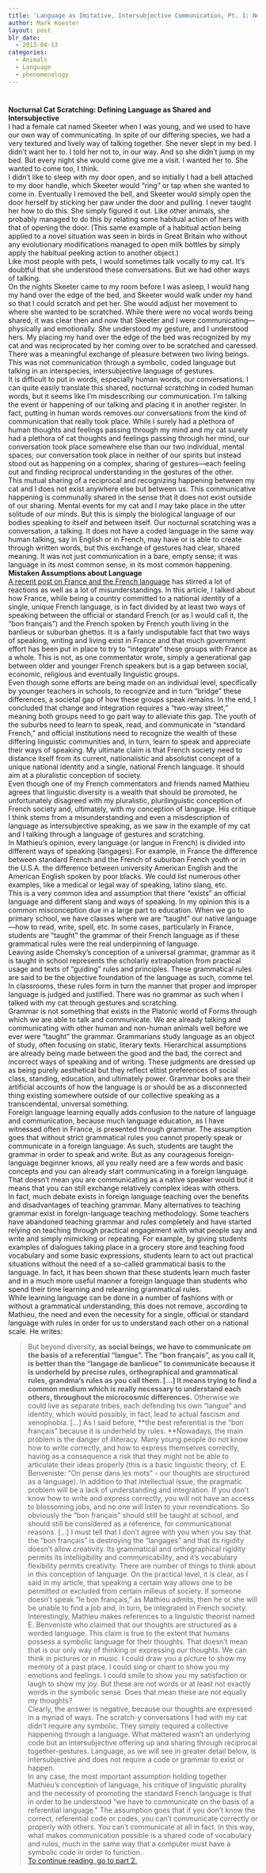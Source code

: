```yaml
---
title: 'Language as Imitative, Intersubjective Communication, Pt. 1: Nocturnal Cat Scratching and Mistaken Assumptions about Language'
author: Mark Koester
layout: post
blr_date:
  - 2013-04-13
categories:
  - Animals
  - Language
  - phenomenology
---
```

# 

**Nocturnal Cat Scratching: Defining Language as Shared and Intersubjective**  
I had a female cat named Skeeter when I was young, and we used to have our own way of communicating. In spite of our differing species, we had a very textured and lively way of talking together. She never slept in my bed. I didn’t want her to. I told her not to, in our way. And so she didn’t jump in my bed. But every night she would come give me a visit. I wanted her to. She wanted to come too, I think.  
I didn’t like to sleep with my door open, and so initially I had a bell attached to my door handle, which Skeeter would “ring” or tap when she wanted to come in. Eventually I removed the bell, and Skeeter would simply open the door herself by sticking her paw under the door and pulling. I never taught her how to do this. She simply figured it out. Like other animals, she probably managed to do this by relating some habitual action of hers with that of opening the door. (This same example of a habitual action being applied to a novel situation was seen in birds in Great Britain who without any evolutionary modifications managed to open milk bottles by simply apply the habitual peeking action to another object.)  
Like most people with pets, I would sometimes talk vocally to my cat. It’s doubtful that she understood these conversations. But we had other ways of talking.  
On the nights Skeeter came to my room before I was asleep, I would hang my hand over the edge of the bed, and Skeeter would walk under my hand so that I could scratch and pet her. She would adjust her movement to where she wanted to be scratched. While there were no vocal words being shared, it was clear then and now that Skeeter and I were communicating—physically and emotionally. She understood my gesture, and I understood hers. My placing my hand over the edge of the bed was recognized by my cat and was reciprocated by her coming over to be scratched and caressed. There was a meaningful exchange of pleasure between two living beings. This was not communication through a symbolic, coded language but talking in an interspecies, intersubjective language of gestures.  
It is difficult to put in words, especially human words, our conversations. I can quite easily translate this shared, nocturnal scratching in coded human words, but it seems like I’m misdescribing our communication. I’m talking the event or happening of our talking and placing it in another register. In fact, putting in human words removes our conversations from the kind of communication that really took place. While I surely had a plethora of human thoughts and feelings passing through my mind and my cat surely had a plethora of cat thoughts and feelings passing through her mind, our conversation took place somewhere else than our two individual, mental spaces; our conversation took place in neither of our spirits but instead stood out as happening on a complex, sharing of gestures—each feeling out and finding reciprocal understanding in the gestures of the other.  
This mutual sharing of a reciprocal and recognizing happening between my cat and I does not exist anywhere else but between us. This communicative happening is communally shared in the sense that it does not exist outside of our sharing. Mental events for my cat and I may take place in the utter solitude of our minds. But this is simply the biological language of our bodies speaking to itself and between itself. Our nocturnal scratching was a conversation, a talking. It does not have a coded language in the same way human talking, say in English or in French, may have or is able to create through written words, but this exchange of gestures had clear, shared meaning. It was not just communication in a bare, empty sense; it was language in its most common sense, in its most common happening.  
**Mistaken Assumptions about Language**  
[A recent post on France and the French language][1] has stirred a lot of reactions as well as a lot of misunderstandings. In this article, I talked about how France, while being a country committed to a national identity of a single, unique French language, is in fact divided by at least two ways of speaking between the official or standard French (or as I would call it, the “bon français”) and the French spoken by French youth living in the banlieus or suburban ghettos. It is a fairly undisputable fact that two ways of speaking, writing and living exist in France and that much government effort has been put in place to try to “integrate” these groups with France as a whole. This is not, as one commentator wrote, simply a generational gap between older and younger French speakers but is a gap between social, economic, religious and eventually linguistic groups.  
Even though some efforts are being made on an individual level, specifically by younger teachers in schools, to recognize and in turn “bridge” these differences, a societal gap of how these groups speak remains. In the end, I concluded that change and integration requires a “two-way street,” meaning both groups need to go part way to alleviate this gap. The youth of the suburbs need to learn to speak, read, and communicate in “standard French,” and official institutions need to recognize the wealth of these differing linguistic communities and, in turn, learn to speak and appreciate their ways of speaking. My ultimate claim is that French society need to distance itself from its current, nationalistic and absolutist concept of a unique national identity and a single, national French language. It should aim at a pluralistic conception of society.  
Even though one of my French commentators and friends named Mathieu agrees that linguistic diversity is a wealth that should be promoted, he unfortunately disagreed with my pluralistic, plurilinguistic conception of French society and, ultimately, with my conception of language. His critique I think stems from a misunderstanding and even a misdescription of language as intersubjective speaking, as we saw in the example of my cat and I talking through a language of gestures and scratching.  
In Mathieu’s opinion, every language (or langue in French) is divided into different ways of speaking (langages). For example, in France the difference between standard French and the French of suburban French youth or in the U.S.A. the difference between university American English and the American English spoken by poor blacks. We could list numerous other examples, like a medical or legal way of speaking, latino slang, etc.  
This is a very common idea and assumption that there “exists” an official language and different slang and ways of speaking. In my opinion this is a common misconception due in a large part to education. When we go to primary school, we have classes where we are “taught” our native language—how to read, write, spell, etc. In some cases, particularly in France, students are “taught” the grammar of their French language as if these grammatical rules were the real underpinning of language.  
Leaving aside Chomsky’s conception of a universal grammar, grammar as it is taught in school represents the scholarly extrapolation from practical usage and texts of “guiding” rules and principles. These grammatical rules are said to be the objective foundation of the language as such, comme tel. In classrooms, these rules form in turn the manner that proper and improper language is judged and justified. There was no grammar as such when I talked with my cat through gestures and scratching.  
Grammar is not something that exists in the Platonic world of Forms through which we are able to talk and communicate. We are already talking and communicating with other human and non-human animals well before we ever were “taught” the grammar. Grammarians study language as an object of study, often focusing on static, literary texts. Hierarchical assumptions are already being made between the good and the bad, the correct and incorrect ways of speaking and of writing. These judgments are dressed up as being purely aesthetical but they reflect elitist preferences of social class, standing, education, and ultimately power. Grammar books are their artificial accounts of how the language is or should be as a disconnected thing existing somewhere outside of our collective speaking as a transcendental, universal something.  
Foreign language learning equally adds confusion to the nature of language and communication, because much language education, as I have witnessed often in France, is presented through grammar. The assumption goes that without strict grammatical rules you cannot properly speak or communicate in a foreign language. As such, students are taught the grammar in order to speak and write. But as any courageous foreign-language beginner knows, all you really need are a few words and basic concepts and you can already start communicating in a foreign language. That doesn’t mean you are communicating as a native speaker would but it means that you can still exchange relatively complex ideas with others.  
In fact, much debate exists in foreign language teaching over the benefits and disadvantages of teaching grammar. Many alternatives to teaching grammar exist in foreign-language teaching methodology. Some teachers have abandoned teaching grammar and rules completely and have started relying on teaching through practical engagement with what people say and write and simply mimicking or repeating. For example, by giving students examples of dialogues taking place in a grocery store and teaching food vocabulary and some basic expressions, students learn to act out practical situations without the need of a so-called grammatical basis to the language. In fact, it has been shown that these students learn much faster and in a much more useful manner a foreign language than students who spend their time learning and relearning grammatical rules.  
While learning language can be done in a number of fashions with or without a grammatical understanding, this does not remove, according to Mathieu, the need and even the necessity for a single, official or standard language with rules in order for us to understand each other on a national scale. He writes:  
> But beyond diversity, **as social beings, we have to communicate on the basis of a referential “langue”. The “bon français”, as you call it, is better than the “langage de banlieue” to communicate because it is underheld by precise rules, orthographical and grammatical rules, grandma’s rules as you call them. […] It means trying to find a common medium which is really necessary to understand each others, throughout the microcosmic differences.** Otherwise we could live as separate tribes, each defending his own “langue” and identity, which would possibly, in fact, lead to actual fascism and xenophobia. […] As I said before, **the best referential is the “bon français” because it is underheld by rules. **Nowadays, the main problem is the danger of illiteracy. Many young people do not know how to write correctly, and how to express themselves correctly, having as a consequence a risk that they might not be able to articulate their ideas properly (this is a basic linguistic theory, cf. E. Benveniste: “On pense dans les mots” - our thoughts are structured as a language). In addition to that intellectual issue, the pragmatic problem will be a lack of understanding and integration. If you don’t know how to write and express correctly, you will not have an access to blossoming jobs, and no one will listen to your revendications. So obviously the “bon français” should still be taught at school, and should still be considered as a reference, for communicational reasons. […] I must tell that I don’t agree with you when you say that the “bon français” is destroying the “langages” and that its rigidity doesn’t allow creativity. Its grammatical and orthographical rigidity permits its intelligibility and communicability, and it’s vocabulary flexibility permits creativity.
There are number of things to think about in this conception of language. On the practical level, it is clear, as I said in my article, that speaking a certain way allows one to be permitted or excluded from certain milieus of society. If someone doesn’t speak “le bon français,” as Mathieu admits, then he or she will be unable to find a job and, in turn, be integrated in French society.  
Interestingly, Mathieu makes references to a linguistic theorist named E. Benveniste who claimed that our thoughts are structured as a worded language. This claim is true to the extent that humans possess a symbolic language for their thoughts. That doesn’t mean that is our only way of thinking or expressing our thoughts. We can think in pictures or in music. I could draw you a picture to show my memory of a past place. I could sing or chant to show you my emotions and feelings. I could smile to show you my satisfaction or laugh to show my joy. But these are not words or at least not exactly words in the symbolic sense. Does that mean these are not equally my thoughts?  
Clearly, the answer is negative, because our thoughts are expressed in a myriad of ways. The scratch-y conversations I had with my cat didn’t require any symbolic. They simply required a collective happening through a language. What mattered wasn’t an underlying code but an intersubjective offering up and sharing through reciprocal together-gestures. Language, as we will see in greater detail below, is intersubjective and does not require a code or grammar to exist or happen.  
In any case, the most important assumption holding together Mathieu’s conception of language, his critique of linguistic plurality and the necessity of promoting the standard French language is that in order to be understood “we have to communicate on the basis of a referential language.” The assumption goes that if you don’t know the correct, referential code or codes, you can’t communicate correctly or properly with others. You can’t communicate at all in fact. In this way, what makes communication possible is a shared code of vocabulary and rules, much in the same way that a computer must have a symbolic code in order to function.  
[To continue reading, go to part 2.][2]

 [1]: http://mysticatheist.blogspot.com/2008/02/france-one-nation-under-french-language.html
 [2]: http://mysticatheist.blogspot.com/2008/02/language-as-imitative-intersubjective_20.html